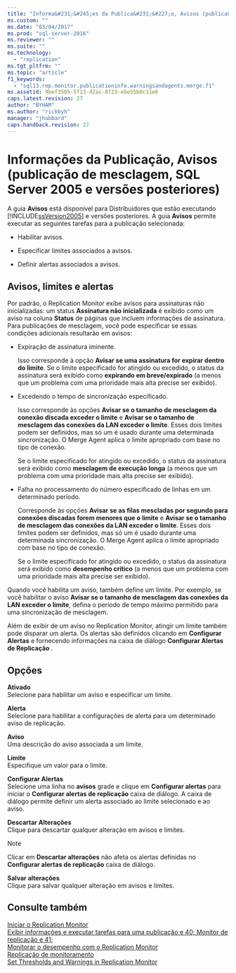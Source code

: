 ```yaml
---
title: "Informa&#231;&#245;es da Publica&#231;&#227;o, Avisos (publica&#231;&#227;o de mesclagem, SQL Server 2005 e vers&#245;es posteriores) | Microsoft Docs"
ms.custom: ""
ms.date: "03/04/2017"
ms.prod: "sql-server-2016"
ms.reviewer: ""
ms.suite: ""
ms.technology: 
  - "replication"
ms.tgt_pltfrm: ""
ms.topic: "article"
f1_keywords: 
  - "sql13.rep.monitor.publicationinfo.warningsandagents.merge.f1"
ms.assetid: 9bef3565-5f13-42ac-8723-ebe55b0c11e6
caps.latest.revision: 27
author: "BYHAM"
ms.author: "rickbyh"
manager: "jhubbard"
caps.handback.revision: 27
---
```

# Informa&#231;&#245;es da Publica&#231;&#227;o, Avisos (publica&#231;&#227;o de mesclagem, SQL Server 2005 e vers&#245;es posteriores)
  A guia **Avisos** está disponível para Distribuidores que estão executando [!INCLUDE[ssVersion2005](../../includes/ssversion2005-md.md)] e versões posteriores. A guia **Avisos** permite executar as seguintes tarefas para a publicação selecionada:  
  
-   Habilitar avisos.  
  
-   Especificar limites associados a avisos.  
  
-   Definir alertas associados a avisos.  
  
## Avisos, limites e alertas  
 Por padrão, o Replication Monitor exibe avisos para assinaturas não inicializadas: um status **Assinatura não inicializada** é exibido como um aviso na coluna **Status** de páginas que incluem informações de assinatura. Para publicações de mesclagem, você pode especificar se essas condições adicionais resultarão em avisos:  
  
-   Expiração de assinatura iminente.  
  
     Isso corresponde à opção **Avisar se uma assinatura for expirar dentro do limite**. Se o limite especificado for atingido ou excedido, o status da assinatura será exibido como **expirando em breve/expirado** (a menos que um problema com uma prioridade mais alta precise ser exibido).  
  
-   Excedendo o tempo de sincronização especificado.  
  
     Isso corresponde às opções **Avisar se o tamanho de mesclagem da conexão discada exceder o limite** e **Avisar se o tamanho de mesclagem das conexões da LAN exceder o limite**. Esses dois limites podem ser definidos, mas só um é usado durante uma determinada sincronização. O Merge Agent aplica o limite apropriado com base no tipo de conexão.  
  
     Se o limite especificado for atingido ou excedido, o status da assinatura será exibido como **mesclagem de execução longa** (a menos que um problema com uma prioridade mais alta precise ser exibido).  
  
-   Falha no processamento do número especificado de linhas em um determinado período.  
  
     Corresponde às opções **Avisar se as filas mescladas por segundo para conexões discadas forem menores que o limite** e **Avisar se o tamanho de mesclagem das conexões da LAN exceder o limite**. Esses dois limites podem ser definidos, mas só um é usado durante uma determinada sincronização. O Merge Agent aplica o limite apropriado com base no tipo de conexão.  
  
     Se o limite especificado for atingido ou excedido, o status da assinatura será exibido como **desempenho crítico** (a menos que um problema com uma prioridade mais alta precise ser exibido).  
  
 Quando você habilita um aviso, também define um limite. Por exemplo, se você habilitar o aviso **Avisar se o tamanho de mesclagem das conexões da LAN exceder o limite**, defina o período de tempo máximo permitido para uma sincronização de mesclagem.  
  
 Além de exibir de um aviso no Replication Monitor, atingir um limite também pode disparar um alerta. Os alertas são definidos clicando em **Configurar Alertas** e fornecendo informações na caixa de diálogo **Configurar Alertas de Replicação** .  
  
## Opções  
 **Ativado**  
 Selecione para habilitar um aviso e especificar um limite.  
  
 **Alerta**  
 Selecione para habilitar a configurações de alerta para um determinado aviso de replicação.  
  
 **Aviso**  
 Uma descrição do aviso associada a um limite.  
  
 **Limite**  
 Especifique um valor para o limite.  
  
 **Configurar Alertas**  
 Selecione uma linha no **avisos** grade e clique em **Configurar alertas** para iniciar o **Configurar alertas de replicação** caixa de diálogo. A caixa de diálogo permite definir um alerta associado ao limite selecionado e ao aviso.  
  
 **Descartar Alterações**  
 Clique para descartar qualquer alteração em avisos e limites.  
  
> [!NOTE]  
>  Clicar em **Descartar alterações** não afeta os alertas definidas no **Configurar alertas de replicação** caixa de diálogo.  
  
 **Salvar alterações**  
 Clique para salvar qualquer alteração em avisos e limites.  
  
## Consulte também  
 [Iniciar o Replication Monitor](../../relational-databases/replication/monitor/start-the-replication-monitor.md)   
 [Exibir informações e executar tarefas para uma publicação e 40; Monitor de replicação e 41;](../../relational-databases/replication/monitor/view-information-and-perform-tasks-for-a-publication-replication-monitor.md)   
 [Monitorar o desempenho com o Replication Monitor](../../relational-databases/replication/monitor/monitor-performance-with-replication-monitor.md)   
 [Replicação de monitoramento](../../relational-databases/replication/monitor/monitoring-replication-overview.md)   
 [Set Thresholds and Warnings in Replication Monitor](../../relational-databases/replication/monitor/set-thresholds-and-warnings-in-replication-monitor.md)  
  
  
